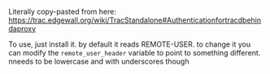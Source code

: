 Literally copy-pasted from here: https://trac.edgewall.org/wiki/TracStandalone#Authenticationfortracdbehindaproxy

To use, just install it. by default it reads REMOTE-USER. to change it you can
modify the `remote_user_header` variable to point to something different.
nneeds to be lowercase and with underscores though
